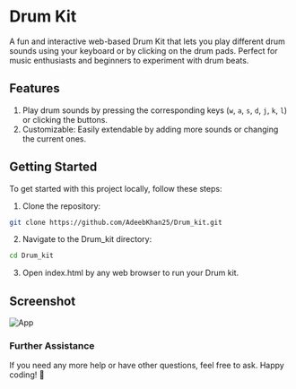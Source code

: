 # Drum Kit

A fun and interactive web-based Drum Kit that lets you play different drum sounds using your keyboard or by clicking on the drum pads. Perfect for music enthusiasts and beginners to experiment with drum beats.

## Features

1. Play drum sounds by pressing the corresponding keys (`w`, `a`, `s`, `d`, `j`, `k`, `l`) or clicking the buttons.
2. Customizable: Easily extendable by adding more sounds or changing the current ones.

## Getting Started

To get started with this project locally, follow these steps:

1. Clone the repository:
```bash
git clone https://github.com/AdeebKhan25/Drum_kit.git
```
2. Navigate to the Drum_kit directory:
```bash
cd Drum_kit
```
3. Open index.html by any web browser to run your Drum kit.

## Screenshot

![App](https://github.com/user-attachments/assets/8d4f29f3-ce73-4638-9643-016c346da16a)

### Further Assistance

If you need any more help or have other questions, feel free to ask. Happy coding! 🚀
